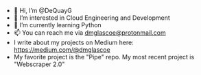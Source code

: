 - 👋 Hi, I’m @DeQuayG
- 👀 I’m interested in Cloud Engineering and Development
- 🌱 I’m currently learning Python
- 📫 You can reach me via dmglascoe@protonmail.com
- I write about my projects on Medium here: https://medium.com/@dmglascoe 
- My favorite project is the "Pipe" repo. My most recent project is "Webscraper 2.0"
